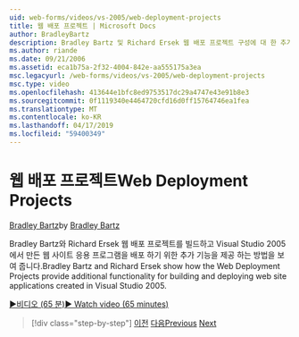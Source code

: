 ```yaml
---
uid: web-forms/videos/vs-2005/web-deployment-projects
title: 웹 배포 프로젝트 | Microsoft Docs
author: BradleyBartz
description: Bradley Bartz 및 Richard Ersek 웹 배포 프로젝트 구성에 대 한 추가 기능을 제공 하는 방법을 보여 줍니다 만들고 웹 사이트에 대 한 응용 프로그램을 배포 하는 중...
ms.author: riande
ms.date: 09/21/2006
ms.assetid: eca1b75a-2f32-4004-842e-aa555175a3ea
msc.legacyurl: /web-forms/videos/vs-2005/web-deployment-projects
msc.type: video
ms.openlocfilehash: 413644e1bfc8ed9753517dc29a4747e43e91b8e3
ms.sourcegitcommit: 0f1119340e4464720cfd16d0ff15764746ea1fea
ms.translationtype: MT
ms.contentlocale: ko-KR
ms.lasthandoff: 04/17/2019
ms.locfileid: "59400349"
---
```

# <a name="web-deployment-projects"></a><span data-ttu-id="d6901-103">웹 배포 프로젝트</span><span class="sxs-lookup"><span data-stu-id="d6901-103">Web Deployment Projects</span></span>

<span data-ttu-id="d6901-104">[Bradley Bartz](https://github.com/BradleyBartz)</span><span class="sxs-lookup"><span data-stu-id="d6901-104">by [Bradley Bartz](https://github.com/BradleyBartz)</span></span>

<span data-ttu-id="d6901-105">Bradley Bartz와 Richard Ersek 웹 배포 프로젝트를 빌드하고 Visual Studio 2005에서 만든 웹 사이트 응용 프로그램을 배포 하기 위한 추가 기능을 제공 하는 방법을 보여 줍니다.</span><span class="sxs-lookup"><span data-stu-id="d6901-105">Bradley Bartz and Richard Ersek show how the Web Deployment Projects provide additional functionality for building and deploying web site applications created in Visual Studio 2005.</span></span>

[<span data-ttu-id="d6901-106">&#9654;비디오 (65 분)</span><span class="sxs-lookup"><span data-stu-id="d6901-106">&#9654; Watch video (65 minutes)</span></span>](https://channel9.msdn.com/Blogs/ASP-NET-Site-Videos/web-deployment-projects)

> [!div class="step-by-step"]
> <span data-ttu-id="d6901-107">[이전](how-do-i-enable-code-coverage-and-profiling-in-production-applications.md)
> [다음](web-application-projects-web-deployment-projects.md)</span><span class="sxs-lookup"><span data-stu-id="d6901-107">[Previous](how-do-i-enable-code-coverage-and-profiling-in-production-applications.md)
[Next](web-application-projects-web-deployment-projects.md)</span></span>
